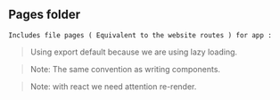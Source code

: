## Pages folder


`Includes file pages ( Equivalent to the website routes ) for app :`

> Using export default because we are using lazy loading.

> Note: The same convention as writing components.

> Note: with react we need attention re-render.
 